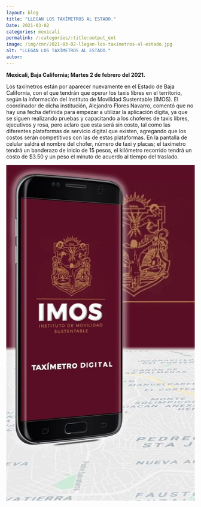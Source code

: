 ```yaml
---
layout: blog
title: "LLEGAN LOS TAXÍMETROS AL ESTADO."
Date: 2021-03-02
categories: mexicali
permalink: /:categories/:title:output_ext
image: /img/cnr/2021-03-02-llegan-los-taximetros-al-estado.jpg
alt: "LLEGAN LOS TAXÍMETROS AL ESTADO."
autor:
---
```


**Mexicali, Baja California; Martes 2 de febrero del 2021.** 

Los taxímetros están por aparecer nuevamente en el Estado de Baja California, con el que tendrán que operar los taxis libres en el territorio, según la información del Instituto de Movilidad Sustentable (IMOS).
El coordinador de dicha institución, Alejandro Flores Navarro, comentó que no hay una fecha definida para empezar a utilizar la aplicación digita, ya que se siguen realizando pruebas y capacitando a los choferes de taxis libres, ejecutivos y rosa, pero aclaro que esta será sin costo, tal como las diferentes plataformas de servicio digital que existen, agregando que los costos serán competitivos con las de estas plataformas.
En la pantalla de celular saldrá el nombre del chofer, número de taxi y placas; el taxímetro tendrá un banderazo de inicio de 15 pesos, el kilómetro recorrido tendrá un costo de $3.50 y un peso el minuto de acuerdo al tiempo del traslado.


<div id="carouselExampleSlidesOnly" class="carousel slide" data-ride="carousel">
  <div class="carousel-inner">
    <div class="carousel-item active">
       <img class="d-block w-100" src="/img/cnr/2021-03-02-llegan-los-taximetros-al-estado.jpg" loading="lazy"  alt="LLEGAN LOS TAXÍMETROS AL ESTADO.">
    </div>
  </div>
</div>